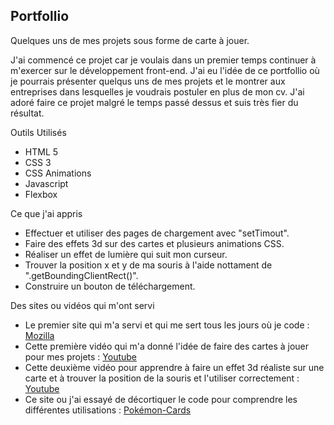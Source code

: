 ## Portfollio
Quelques uns de mes projets sous forme de carte à jouer.

J'ai commencé ce projet car je voulais dans un premier temps continuer à m'exercer sur le développement front-end.
J'ai eu l'idée de ce portfollio où je pourrais présenter quelqus uns de mes projets et le montrer aux entreprises dans lesquelles je voudrais postuler en plus de mon cv.
J'ai adoré faire ce projet malgré le temps passé dessus et suis très fier du résultat.

Outils Utilisés

- HTML 5
- CSS 3
- CSS Animations
- Javascript
- Flexbox

Ce que j'ai appris

- Effectuer et utiliser des pages de chargement avec "setTimout".
- Faire des effets 3d sur des cartes et plusieurs animations CSS.
- Réaliser un effet de lumière qui suit mon curseur.
- Trouver la position x et y de ma souris à l'aide nottament de ".getBoundingClientRect()".
- Construire un bouton de téléchargement.


Des sites ou vidéos qui m'ont servi

- Le premier site qui m'a servi et qui me sert tous les jours où je code : [Mozilla](https://developer.mozilla.org/fr/docs/Web)
- Cette première vidéo qui m'a donné l'idée de faire des cartes à jouer pour mes projets : [Youtube](https://www.youtube.com/watch?v=TkP1lTvjPnk&t=407s)
- Cette deuxième vidéo pour apprendre à faire un effet 3d réaliste sur une carte et à trouver la position de la souris et l'utiliser correctement : [Youtube](https://www.youtube.com/watch?v=jXBc0AHZ2Ik&pp=ygUNY2FydGUgM2QgdHV0bw%3D%3D)
- Ce site ou j'ai essayé de décortiquer le code pour comprendre les différentes utilisations : [Pokémon-Cards](https://poke-holo.simey.me/)